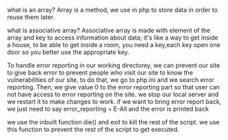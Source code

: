 what is an array?
Array is a method, we use in php to store data in order to reuse them later.

what is associative array?
Associative array is made with element of the array and key to access information about data;
it's like a way to get inside a house, to be able to get inside a room, you need a key,each key open one door so you better use the appropriate key.

To handle error reporting in our working directorey, we can prevent our site to give back error to prevent people who visit our site to know the vulnerabilities of our site, to do that, we go to php.ini and we search error reporting. Then, we give value 0 to the error reporting part so that user can not have access to error reporting on the site. we stop our local server and we restart it to make changes to work.
if we want to bring error report back, we just need to say error_reporting = E-All and the error is printed back

we use the inbuilt function die() and exit to kill the rest of the script. we use this function to prevent the rest of the script to get executed.
